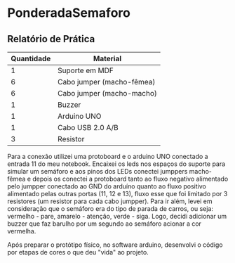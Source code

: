 # PonderadaSemaforo

## Relatório de Prática

| Quantidade | Material                        |
|------------|---------------------------------|
| 1          | Suporte em MDF                  |
| 6          | Cabo jumper (macho-fêmea)       |
| 6          | Cabo jumper (macho-macho)       |
| 1          | Buzzer                          |
| 1          | Arduino UNO                     |
| 1          | Cabo USB 2.0 A/B                |
| 3          | Resistor                        |


Para a conexão utilizei uma protoboard e o arduino UNO conectado a entrada 11 do meu notebook. Encaixei os leds nos espaços do suporte para simular um semáforo e aos pinos dos LEDs conectei jumppers macho-fêmea e depois os conectei a protoboard tanto ao fluxo negativo alimentado pelo jumpper conectado ao GND do arduíno quanto ao fluxo positivo alimentado pelas outras portas (11, 12 e 13), fluxo esse que foi limitado por 3 resistores (um resistor para cada cabo jumpper). Para ir além, levei em consideração que o semáforo era do tipo de parada de carros, ou seja: vermelho - pare, amarelo - atenção, verde - siga. Logo, decidi adicionar um buzzer que faz barulho por um segundo ao semáforo acionar a cor vermelha. 

Após preparar o protótipo físico, no software arduino, desenvolvi o código por etapas de cores o que deu "vida" ao projeto. 
